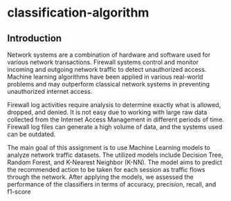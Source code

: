 # classification-algorithm
## Introduction
Network systems are a combination of hardware and software used for various network transactions. Firewall systems control and monitor incoming and outgoing network traffic to detect unauthorized access. Machine learning algorithms have been applied in various real-world problems and may outperform classical network systems in preventing unauthorized internet access.

Firewall log activities require analysis to determine exactly what is allowed, dropped, and denied. It is not easy due to working with large raw data collected from the Internet Access Management in different periods of time. Firewall log files can generate a high volume of data, and the systems used can be outdated.

The main goal of this assignment is to use Machine Learning models to analyze network traffic datasets. The utilized models include Decision Tree, Random Forest, and K-Nearest Neighbor (K-NN). The model aims to predict the recommended action to be taken for each session as traffic flows through the network. After applying the models, we assessed the performance of the classifiers in terms of accuracy, precision, recall, and f1-score
